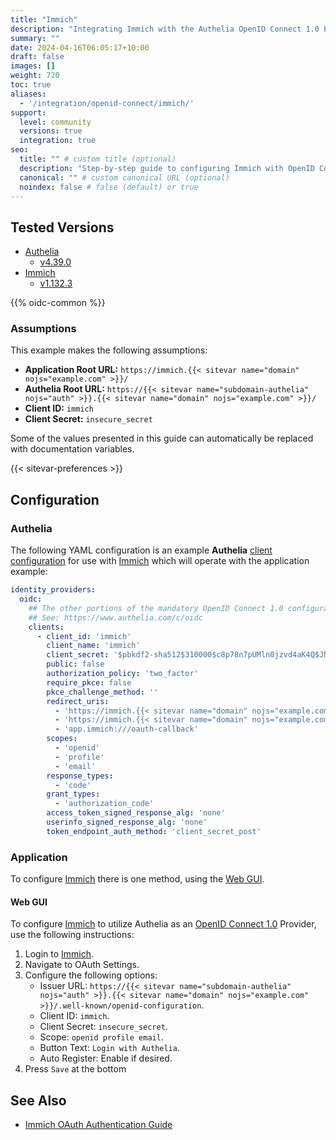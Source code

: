 ```yaml
---
title: "Immich"
description: "Integrating Immich with the Authelia OpenID Connect 1.0 Provider."
summary: ""
date: 2024-04-16T06:05:17+10:00
draft: false
images: []
weight: 720
toc: true
aliases:
  - '/integration/openid-connect/immich/'
support:
  level: community
  versions: true
  integration: true
seo:
  title: "" # custom title (optional)
  description: "Step-by-step guide to configuring Immich with OpenID Connect 1.0 for secure SSO. Enhance your login flow using Authelia’s modern identity management."
  canonical: "" # custom canonical URL (optional)
  noindex: false # false (default) or true
---
```


## Tested Versions

- [Authelia]
  - [v4.39.0](https://github.com/authelia/authelia/releases/tag/v4.39.0)
- [Immich]
  - [v1.132.3](https://github.com/immich-app/immich/releases/tag/v1.132.3)

{{% oidc-common %}}

### Assumptions

This example makes the following assumptions:

- __Application Root URL:__ `https://immich.{{< sitevar name="domain" nojs="example.com" >}}/`
- __Authelia Root URL:__ `https://{{< sitevar name="subdomain-authelia" nojs="auth" >}}.{{< sitevar name="domain" nojs="example.com" >}}/`
- __Client ID:__ `immich`
- __Client Secret:__ `insecure_secret`

Some of the values presented in this guide can automatically be replaced with documentation variables.

{{< sitevar-preferences >}}

## Configuration

### Authelia

The following YAML configuration is an example __Authelia__ [client configuration] for use with [Immich] which will
operate with the application example:

```yaml {title="configuration.yml"}
identity_providers:
  oidc:
    ## The other portions of the mandatory OpenID Connect 1.0 configuration go here.
    ## See: https://www.authelia.com/c/oidc
    clients:
      - client_id: 'immich'
        client_name: 'immich'
        client_secret: '$pbkdf2-sha512$310000$c8p78n7pUMln0jzvd4aK4Q$JNRBzwAo0ek5qKn50cFzzvE9RXV88h1wJn5KGiHrD0YKtZaR/nCb2CJPOsKaPK0hjf.9yHxzQGZziziccp6Yng'  # The digest of 'insecure_secret'.
        public: false
        authorization_policy: 'two_factor'
        require_pkce: false
        pkce_challenge_method: ''
        redirect_uris:
          - 'https://immich.{{< sitevar name="domain" nojs="example.com" >}}/auth/login'
          - 'https://immich.{{< sitevar name="domain" nojs="example.com" >}}/user-settings'
          - 'app.immich:///oauth-callback'
        scopes:
          - 'openid'
          - 'profile'
          - 'email'
        response_types:
          - 'code'
        grant_types:
          - 'authorization_code'
        access_token_signed_response_alg: 'none'
        userinfo_signed_response_alg: 'none'
        token_endpoint_auth_method: 'client_secret_post'
```

### Application

To configure [Immich] there is one method, using the [Web GUI](#web-gui).

#### Web GUI

To configure [Immich] to utilize Authelia as an [OpenID Connect 1.0] Provider, use the following instructions:

1. Login to [Immich].
2. Navigate to OAuth Settings.
3. Configure the following options:
    - Issuer URL: `https://{{< sitevar name="subdomain-authelia" nojs="auth" >}}.{{< sitevar name="domain" nojs="example.com" >}}/.well-known/openid-configuration`.
    - Client ID: `immich`.
    - Client Secret: `insecure_secret`.
    - Scope: `openid profile email`.
    - Button Text: `Login with Authelia`.
    - Auto Register: Enable if desired.
4. Press `Save` at the bottom

## See Also

- [Immich OAuth Authentication Guide](https://immich.app/docs/administration/oauth)

[Immich]: https://immich.app/
[Authelia]: https://www.authelia.com
[OpenID Connect 1.0]: ../../openid-connect/introduction.md
[client configuration]: ../../../configuration/identity-providers/openid-connect/clients.md
